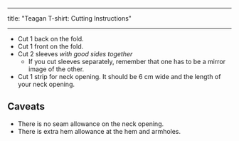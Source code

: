 - - -
title: "Teagan T-shirt: Cutting Instructions"
- - -

- Cut 1 back on the fold.
- Cut 1 front on the fold.
- Cut 2 sleeves _with good sides together_
  - If you cut sleeves separately, remember that one has to be a mirror image of the other.
- Cut 1 strip for neck opening. It should be 6 cm wide and the length of your neck opening.

## Caveats

- There is no seam allowance on the neck opening.
- There is extra hem allowance at the hem and armholes.
